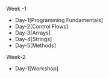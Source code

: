 Week -1
* Day-1[Programming Fundamentals]
* Day-2[Control Flows]
* Day-3[Arrays]
* Day-4[Strings]
* Day-5[Methods]

Week-2
* Day-1[Workshop]
  
